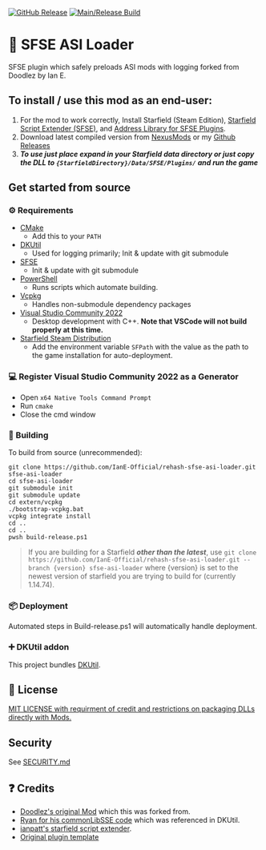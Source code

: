 [![GitHub Release](https://img.shields.io/github/v/release/IanE-Official/rehash-sfse-asi-loader)](https://github.com/IanE-Official/rehash-sfse-asi-loader/releases)
[![Main/Release Build](https://github.com/IanE-Official/rehash-sfse-asi-loader/actions/workflows/build-push.yml/badge.svg)](https://github.com/IanE-Official/rehash-sfse-asi-loader/actions/workflows/build-push.yml)

# 📑 SFSE ASI Loader

SFSE plugin which safely preloads ASI mods with logging forked from Doodlez by Ian E.

## To install / use this mod as an end-user:

1. For the mod to work correctly, Install Starfield (Steam Edition), [Starfield Script Extender (SFSE)](https://www.nexusmods.com/starfield/mods/106), and [Address Library for SFSE Plugins](https://www.nexusmods.com/starfield/mods/3256).
2. Download latest compiled version from [NexusMods](https://www.nexusmods.com/starfield/mods/8055?tab=files) or my [Github Releases](https://github.com/IanE-Official/rehash-sfse-asi-loader/releases)
3. **_To use just place expand in your Starfield data directory or just copy the DLL to `{StarfieldDirectory}/Data/SFSE/Plugins/` and run the game_**

## Get started from source

### ⚙ Requirements

- [CMake](https://cmake.org/)
  - Add this to your `PATH`
- [DKUtil](https://github.com/gottyduke/DKUtil)
  - Used for logging primarily; Init & update with git submodule
- [SFSE](https://github.com/ianpatt/sfse)
  - Init & update with git submodule
- [PowerShell](https://github.com/PowerShell/PowerShell/releases/latest)
  - Runs scripts which automate building.
- [Vcpkg](https://github.com/microsoft/vcpkg)
  - Handles non-submodule dependency packages
- [Visual Studio Community 2022](https://visualstudio.microsoft.com/)
  - Desktop development with C++. **Note that VSCode will not build properly at this time.**
- [Starfield Steam Distribution](#-deployment)
  - Add the environment variable `SFPath` with the value as the path to the game installation for auto-deployment.

### 💻 Register Visual Studio Community 2022 as a Generator

- Open `x64 Native Tools Command Prompt`
- Run `cmake`
- Close the cmd window

### 🔨 Building

To build from source (unrecommended):

```
git clone https://github.com/IanE-Official/rehash-sfse-asi-loader.git sfse-asi-loader
cd sfse-asi-loader
git submodule init
git submodule update
cd extern/vcpkg
./bootstrap-vcpkg.bat
vcpkg integrate install
cd ..
cd ..
pwsh build-release.ps1
```

> If you are building for a Starfield **_other than the latest_**, use `git clone https://github.com/IanE-Official/rehash-sfse-asi-loader.git --branch {version} sfse-asi-loader`
> where {version} is set to the newest version of starfield you are trying to build for (currently 1.14.74).

### 📦 Deployment

Automated steps in Build-release.ps1 will automatically handle deployment.

### ➕ DKUtil addon

This project bundles [DKUtil](https://github.com/gottyduke/DKUtil).

## 📖 License

[MIT LICENSE with requirment of credit and restrictions on packaging DLLs directly with Mods.](LICENSE)

## Security

See [SECURITY.md](SECURITY.md)

## ❓ Credits

- [Doodlez's original Mod](https://www.nexusmods.com/starfield/mods/857) which this was forked from.
- [Ryan for his commonLibSSE code](https://github.com/Ryan-rsm-McKenzie/CommonLibSSE) which was referenced in DKUtil.
- [ianpatt's starfield script extender](https://github.com/ianpatt/sfse).
- [Original plugin template](https://github.com/gottyduke/PluginTemplate)

